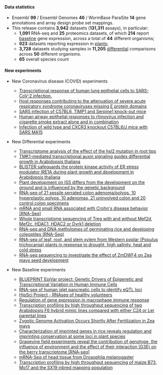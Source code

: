 #### Data statistics

- Ensembl **99** / Ensembl Genomes **46** / WormBase ParaSite **14** gene annotations and
  array design probe set mappings.   
- This release contains **3,942** datasets (**131,311** assays), in particular:            
  - **1,091** RNA-seq and **25** proteomics datasets, of which **214** report
    [baseline](https://www.ebi.ac.uk/gxa/baseline/experiments) gene expression, across a total of **44** different
    organisms;           
  - **923** datasets reporting expression in [plants](https://www.ebi.ac.uk/gxa/plant/experiments);               
  - **3,728** datasets studying samples in **11,205**
    [differential](https://www.ebi.ac.uk/gxa/help/index.html#differential-expression) comparisons across **50**
    different organisms.
  - **65** overall species count


#### New experiments

- New Coronavirus disease (COVID) experiments
  - [Transcriptional response of human lung epithelial cells to SARS-CoV-2 infection.](https://www.ebi.ac.uk/gxa/experiments/E-GEOD-147507)
  - [Host responses contributing to the attenuation of severe acute respiratory syndrome coronaviruses missing E protein domains](https://www.ebi.ac.uk/gxa/experiments/E-GEOD-59185)
  - [SARS infection of C57BL6, TIMP1 and Serpine1 knock-out mice](https://www.ebi.ac.uk/gxa/experiments/E-GEOD-51386)
  - [Human airway epithelial responses to rhinovirus infection and cigarette smoke extract alone and in combination](https://www.ebi.ac.uk/gxa/experiments/E-GEOD-27973)
  - [Infection of wild type and CXCR3 knockout C57BL6/J mice with SARS MA15](https://www.ebi.ac.uk/gxa/experiments/E-GEOD-50878)

- New Differential experiments      
  - [Transcriptome analysis of the effect of the hsl2 mutation in root tips](https://www.ebi.ac.uk/gxa/experiments/E-GEOD-116517)
  - [TMK1-mediated transcriptional auxin signaling guides differential growth in Arabidopsis thaliana](https://www.ebi.ac.uk/gxa/experiments/E-GEOD-111716)
  - [BLISTER safeguards the protein kinase activity of ER stress modulator IRE1A during plant growth and development in Arabidopsis thaliana](https://www.ebi.ac.uk/gxa/experiments/E-GEOD-124235)
  - [Plant development on ISS differs from the development on the ground and is influenced by the genetic background](https://www.ebi.ac.uk/gxa/experiments/E-GEOD-95373)
  - [RNA-seq of 21 sessile serrated colon adenoma/polyps, 10 hyperplastic polyps, 10 adenomas, 21 uninvolved colon and 20 control colon specimens](https://www.ebi.ac.uk/gxa/experiments/E-GEOD-76987)
  - [mRNA and small RNA associated with Crohn's disease behavior [RNA-Seq]](https://www.ebi.ac.uk/gxa/experiments/E-GEOD-66207)
  - [Whole transcriptome sequencing of Treg with and without Mef2d, Mef2c, HDAC1, HDAC2 or Dyrk1 deletion](https://www.ebi.ac.uk/gxa/experiments/E-GEOD-139480)
  - [RNA-seq and DNA methylomes of germinating rice and developing coleoptiles (RNA-Seq)](https://www.ebi.ac.uk/gxa/experiments/E-GEOD-115371)
  - [RNA-seq of leaf, root, and stem xylem from Western poplar (Populus trichocarpa) plants in response to drought, high salinity, heat and cold stress](https://www.ebi.ac.uk/gxa/experiments/E-MTAB-5540)
  - [RNA-seq sequencing to investigate the effect of ZmDWF4 on Zea mays seed development](https://www.ebi.ac.uk/gxa/experiments/E-GEOD-108628)

- New Baseline experiments      
  - [BLUEPRINT EpiVar project: Genetic Drivers of Epigenetic and Transcriptional Variation in Human Immune Cells](https://www.ebi.ac.uk/gxa/experiments/E-ENAD-34)
  - [RNA-seq of human islet pancreatic cells to identify eQTL loci](https://www.ebi.ac.uk/gxa/experiments/E-ENAD-42)
  - [HipSci Project - RNAseq of healthy volunteers](https://www.ebi.ac.uk/gxa/experiments/E-ENAD-35)
  - [Regulation of gene expression in macrophage immune response](https://www.ebi.ac.uk/gxa/experiments/E-ENAD-41)
  - [Transcription profiling by high throughput sequencing of two Arabidopsis F6 hybrid mimic lines compared with either C24 or Ler parental lines](https://www.ebi.ac.uk/gxa/experiments/E-GEOD-64742)
  - [Zygotic Genome Activation Occurs Shortly After Fertilization in Zea mays](https://www.ebi.ac.uk/gxa/experiments/E-GEOD-98379)
  - [Characterization of imprinted genes in rice reveals regulation and imprinting conservation at some loci in plant species](https://www.ebi.ac.uk/gxa/experiments/E-GEOD-113769)
  - [Grapevine field experiments reveal the contribution of genotype, the influence of environment and the effect of their interaction (G3E) on the berry transcriptome [RNA-seq]](https://www.ebi.ac.uk/gxa/experiments/E-GEOD-97960)
  - [mRNA-Seq of head tissue from Drosophila melanogaster](https://www.ebi.ac.uk/gxa/experiments/E-GEOD-57337)
  - [Transcription profiling by high throughput sequencing of maize B73, Mo17 and the SX19 inbred mapping population](https://www.ebi.ac.uk/gxa/experiments/E-GEOD-97960)



